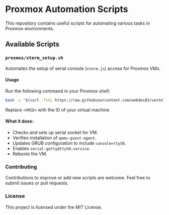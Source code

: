 # Proxmox Automation Scripts

This repository contains useful scripts for automating various tasks in Proxmox environments.

## Available Scripts

### `proxmox/xterm_setup.sh`

Automates the setup of serial console (`xterm.js`) access for Proxmox VMs.

#### Usage

Run the following command in your Proxmox shell:

```bash
bash -c "$(curl -fsSL https://raw.githubusercontent.com/webdes83/vestellalab/proxmox/xterm_setup.sh)" <VMID>
```

Replace `<VMID>` with the ID of your virtual machine.

#### What it does:

- Checks and sets up serial socket for VM.
- Verifies installation of `qemu-guest-agent`.
- Updates GRUB configuration to include `console=ttyS0`.
- Enables `serial-getty@ttyS0.service`.
- Reboots the VM.

### Contributing

Contributions to improve or add new scripts are welcome. Feel free to submit issues or pull requests.

### License

This project is licensed under the MIT License.
